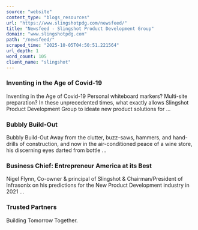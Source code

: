 ```yaml
---
source: "website"
content_type: "blogs_resources"
url: "https://www.slingshotpdg.com/newsfeed/"
title: "Newsfeed - Slingshot Product Development Group"
domain: "www.slingshotpdg.com"
path: "/newsfeed/"
scraped_time: "2025-10-05T04:50:51.221564"
url_depth: 1
word_count: 105
client_name: "slingshot"
---
```


### Inventing in the Age of Covid-19

Inventing in the Age of Covid-19 Personal whiteboard markers? Multi-site preparation? In these unprecedented times, what exactly allows Slingshot Product Development Group to ideate new product solutions for ...

### Bubbly Build-Out

Bubbly Build-Out Away from the clutter, buzz-saws, hammers, and hand-drills of construction, and now in the air-conditioned peace of a wine store, his discerning eyes darted from bottle ...

### Business Chief: Entrepreneur America at its Best

Nigel Flynn, Co-owner & principal of Slingshot & Chairman/President of Infrasonix on his predictions for the New Product Development industry in 2021 ...

### Trusted Partners

Building Tomorrow Together.